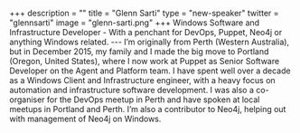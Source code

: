 +++
description = ""
title = "Glenn Sarti"
type = "new-speaker"
twitter = "glennsarti"
image = "glenn-sarti.png"
+++
Windows Software and Infrastructure Developer - With a penchant for DevOps, Puppet, Neo4j or anything Windows related. --- I’m originally from Perth (Western Australia), but in December 2015, my family and I made the big move to Portland (Oregon, United States), where I now work at Puppet as Senior Software Developer on the Agent and Platform team. I have spent well over a decade as a Windows Client and Infrastructure engineer, with a heavy focus on automation and infrastructure software development. I was also a co-organiser for the DevOps meetup in Perth and have spoken at local meetups in Portland and Perth. I’m also a contributor to Neo4j, helping out with management of Neo4j on Windows.